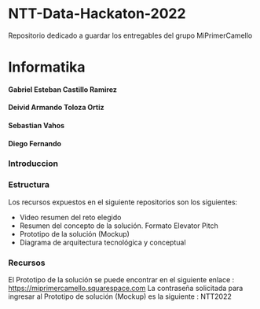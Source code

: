 # NTT-Data-Hackaton-2022
Repositorio dedicado a guardar los entregables del grupo MiPrimerCamello
# Informatika

#### Gabriel Esteban Castillo Ramirez
#### Deivid Armando Toloza Ortiz
#### Sebastian Vahos
#### Diego Fernando

### Introduccion


### Estructura
Los recursos expuestos en el siguiente repositorios son los siguientes:

<ul>
  <li>
    Video resumen del reto elegido
  </li>  
  <li>
    Resumen del concepto de la solución. Formato Elevator Pitch
  </li>  
  <li>
    Prototipo de la solución (Mockup)
  </li> 
  <li>
    Diagrama de arquitectura tecnológica y conceptual
  </li>
</ul> 

### Recursos
El Prototipo de la solución se puede encontrar en el siguiente enlace : https://miprimercamello.squarespace.com
La contraseña solicitada para ingresar al Prototipo de solución (Mockup) es la siguiente : NTT2022
